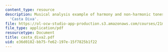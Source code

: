 ```yaml
---
content_type: resource
description: Musical analysis example of harmony and non-harmonic tones for Bellini
  'Casta Diva'.
file: https://ol-ocw-studio-app-production.s3.amazonaws.com/courses/21m-350-musical-analysis-spring-2008/e36d0182bb75fe62197e15f7825b1f22_casta_diva2.pdf
file_type: application/pdf
resourcetype: Document
title: casta_diva2.pdf
uid: e36d0182-bb75-fe62-197e-15f7825b1f22
---
```


